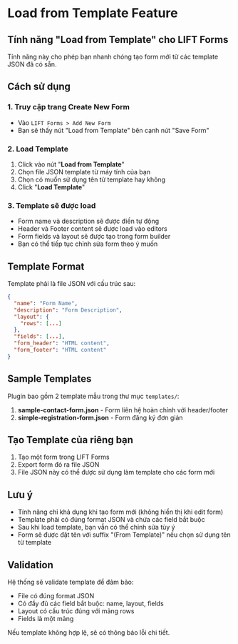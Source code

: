 # Load from Template Feature

## Tính năng "Load from Template" cho LIFT Forms

Tính năng này cho phép bạn nhanh chóng tạo form mới từ các template JSON đã có sẵn.

## Cách sử dụng

### 1. Truy cập trang Create New Form
- Vào `LIFT Forms > Add New Form`
- Bạn sẽ thấy nút "Load from Template" bên cạnh nút "Save Form"

### 2. Load Template
1. Click vào nút "**Load from Template**"
2. Chọn file JSON template từ máy tính của bạn
3. Chọn có muốn sử dụng tên từ template hay không
4. Click "**Load Template**"

### 3. Template sẽ được load
- Form name và description sẽ được điền tự động
- Header và Footer content sẽ được load vào editors
- Form fields và layout sẽ được tạo trong form builder
- Bạn có thể tiếp tục chỉnh sửa form theo ý muốn

## Template Format

Template phải là file JSON với cấu trúc sau:

```json
{
  "name": "Form Name",
  "description": "Form Description",
  "layout": {
    "rows": [...]
  },
  "fields": [...],
  "form_header": "HTML content",
  "form_footer": "HTML content"
}
```

## Sample Templates

Plugin bao gồm 2 template mẫu trong thư mục `templates/`:

1. **sample-contact-form.json** - Form liên hệ hoàn chỉnh với header/footer
2. **simple-registration-form.json** - Form đăng ký đơn giản

## Tạo Template của riêng bạn

1. Tạo một form trong LIFT Forms
2. Export form đó ra file JSON
3. File JSON này có thể được sử dụng làm template cho các form mới

## Lưu ý

- Tính năng chỉ khả dụng khi tạo form mới (không hiển thị khi edit form)
- Template phải có đúng format JSON và chứa các field bắt buộc
- Sau khi load template, bạn vẫn có thể chỉnh sửa tùy ý
- Form sẽ được đặt tên với suffix "(From Template)" nếu chọn sử dụng tên từ template

## Validation

Hệ thống sẽ validate template để đảm bảo:
- File có đúng format JSON
- Có đầy đủ các field bắt buộc: name, layout, fields
- Layout có cấu trúc đúng với mảng rows
- Fields là một mảng

Nếu template không hợp lệ, sẽ có thông báo lỗi chi tiết.
